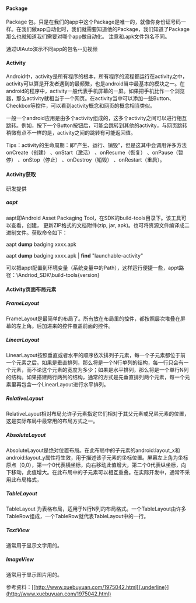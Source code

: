 #### Package

Package
包。只是在我们的app中这个Package是唯一的，就像你身份证号码一样。在我们做app自动化时，我们就需要知道他的Package，我们知道了Package那么也就知道我们需要对哪个app做自动化。
注意和.apk文件包名不同。

通过UIAuto演示不同app的包名\--见视频

#### Activity

Android中，activity是所有程序的根本，所有程序的流程都运行在activity之中，activity可以算是开发者遇到的最频繁，也是android当中最基本的模块之一。在android的程序中，activity一般代表手机屏幕的一屏。如果把手机比作一个浏览器，那么activity就相当于一个网页。在activity当中可以添加一些Button、Checkbox等控件，可以看到activity概念和网页的概念相当类似。

一般一个android应用是由多个activity组成的，这多个activity之间可以进行相互跳转。例如，按下一个Button按钮后，可能会跳转到其他的activity，与网页跳转稍微有点不一样的是，activity之间的跳转有可能返回值。

Tips：activity的生命周期：即"产生、运行、销毁"，但是这其中会调用许多方法onCreate（创建）
、onStart（激活） 、onResume（恢复） 、onPause（暂停） 、onStop（停止）
、onDestroy（销毁） 、onRestart（重启）。

#### Activity获取

研发提供

##### aapt

aapt即Android Asset Packaging
Tool，在SDK的build-tools目录下。该工具可以查看，创建，
更新ZIP格式的文档附件(zip, jar,
apk)。也可将资源文件编译成二进制文件。获取命令如下：

aapt **dump** badging xxxx.apk

aapt **dump** badging xxxx.apk \| **find** \"launchable-activity\"

可以把appt配置到环境变量（系统变量中的Path），这样运行便捷一些，appt路径：\\Andriod\_SDK\\build-tools{version}

#### Activity页面布局元素

##### FrameLayout

FrameLayout是最简单的布局了。所有放在布局里的控件，都按照层次堆叠在屏幕的左上角。后加进来的控件覆盖前面的控件。

##### LinearLayout

LinearLayout按照垂直或者水平的顺序依次排列子元素，每一个子元素都位于前一个元素之后。如果是垂直排列，那么将是一个N行单列的结构，每一行只会有一个元素，而不论这个元素的宽度为多少；如果是水平排列，那么将是一个单行N列的结构。如果搭建两行两列的结构，通常的方式是先垂直排列两个元素，每一个元素里再包含一个LinearLayout进行水平排列。

##### RelativeLayout

RelativeLayout相对布局允许子元素指定它们相对于其父元素或兄弟元素的位置，这是实际布局中最常用的布局方式之一。

##### AbsoluteLayout

AbsoluteLayout是绝对位置布局。在此布局中的子元素的android:layout\_x和android:layout\_y属性将生效，用于描述该子元素的坐标位置。屏幕左上角为坐标原点（0,0），第一个0代表横坐标，向右移动此值增大，第二个0代表纵坐标，向下移动，此值增大。在此布局中的子元素可以相互重叠。在实际开发中，通常不采用此布局格式，

##### TableLayout

TableLayout
为表格布局，适用于N行N列的布局格式。一个TableLayout由许多TableRow组成，一个TableRow就代表TableLayout中的一行。

##### TextView

通常用于显示文字用的。

##### ImageView

通常用于显示图片用的。

参考资料：[[http://www.xuebuyuan.com/1975042.html]{.underline}](http://www.xuebuyuan.com/1975042.html)
